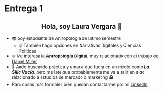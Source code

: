 # Entrega 1
<h2 align="center">Hola, soy Laura Vergara 🌈</h2>

- 📚 Soy estudiante de Antropología de último semestre
    -  🤓 También hago opciones en Narrativas Digitales y Ciencias Políticas
- 🌐 Me interesa la **Antropología Digital**, muy relacionado con el trabajo de [Daniel Miller](https://www.ucl.ac.uk/anthropology/people/academic-and-teaching-staff/daniel-miller)
- 📝 Ando buscando práctica y amaría que fuera en un medio como ***La Silla Vacía***, pero me late que probablemente me va a salir en algo relacionado a estudios de mercado o marketing 🪦
- Para cosas más formales bien puedan contactarme por mi [LinkedIn](https://www.linkedin.com/in/ldvergarav/)

